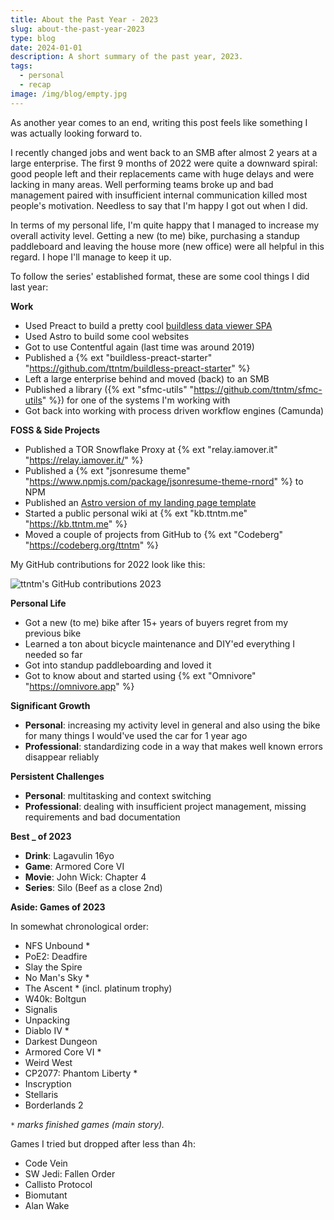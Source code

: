 ```yaml
---
title: About the Past Year - 2023
slug: about-the-past-year-2023
type: blog
date: 2024-01-01
description: A short summary of the past year, 2023.
tags:
  - personal
  - recap
image: /img/blog/empty.jpg
---
```


As another year comes to an end, writing this post feels like something I was actually looking forward to.

I recently changed jobs and went back to an SMB after almost 2 years at a large enterprise. The first 9 months of 2022 were quite a downward spiral: good people left and their replacements came with huge delays and were lacking in many areas. Well performing teams broke up and bad management paired with insufficient internal communication killed most people's motivation. Needless to say that I'm happy I got out when I did.

In terms of my personal life, I'm quite happy that I managed to increase my overall activity level. Getting a new (to me) bike, purchasing a standup paddleboard and leaving the house more (new office) were all helpful in this regard. I hope I'll manage to keep it up.

To follow the series' established format, these are some cool things I did last year:

**Work**

- Used Preact to build a pretty cool [buildless data viewer SPA](/blog/building-a-data-viewer-with-preact/)
- Used Astro to build some cool websites
- Got to use Contentful again (last time was around 2019)
- Published a {% ext "buildless-preact-starter" "https://github.com/ttntm/buildless-preact-starter" %}
- Left a large enterprise behind and moved (back) to an SMB
- Published a library ({% ext "sfmc-utils" "https://github.com/ttntm/sfmc-utils" %}) for one of the systems I'm working with
- Got back into working with process driven workflow engines (Camunda)

**FOSS & Side Projects**

- Published a TOR Snowflake Proxy at {% ext "relay.iamover.it" "https://relay.iamover.it/" %}
- Published a {% ext "jsonresume theme" "https://www.npmjs.com/package/jsonresume-theme-rnord" %} to NPM
- Published an [Astro version of my landing page template](/blog/astro-tailwind-landing-page-template)
- Started a public personal wiki at {% ext "kb.ttntm.me" "https://kb.ttntm.me" %}
- Moved a couple of projects from GitHub to {% ext "Codeberg" "https://codeberg.org/ttntm" %}

My GitHub contributions for 2022 look like this:

<img src="/img/blog/github_2023.jpg" class="img-fluid img-center" alt="ttntm's GitHub contributions 2023">

**Personal Life**

- Got a new (to me) bike after 15+ years of buyers regret from my previous bike
- Learned a ton about bicycle maintenance and DIY'ed everything I needed so far
- Got into standup paddleboarding and loved it
- Got to know about and started using {% ext "Omnivore" "https://omnivore.app" %}

**Significant Growth**

- **Personal**: increasing my activity level in general and also using the bike for many things I would've used the car for 1 year ago
- **Professional**: standardizing code in a way that makes well known errors disappear reliably

**Persistent Challenges**

- **Personal**: multitasking and context switching
- **Professional**: dealing with insufficient project management, missing requirements and bad documentation

**Best _ of 2023**

- **Drink**: Lagavulin 16yo
- **Game**: Armored Core VI
- **Movie**: John Wick: Chapter 4
- **Series**: Silo (Beef as a close 2nd)

<div class="hr shadow mt2 mb2"></div>

**Aside: Games of 2023**

<div class="grid grid2 gap1">
<div>
<p>In somewhat chronological order:</p>

- NFS Unbound *
- PoE2: Deadfire
- Slay the Spire
- No Man's Sky *
- The Ascent * (incl. platinum trophy)
- W40k: Boltgun
- Signalis
- Unpacking
- Diablo IV *
- Darkest Dungeon
- Armored Core VI *
- Weird West
- CP2077: Phantom Liberty *
- Inscryption
- Stellaris
- Borderlands 2

<code>*</code> <em>marks finished games (main story).</em>
</div>
<div>
<p>Games I tried but dropped after less than 4h:</p>

- Code Vein
- SW Jedi: Fallen Order
- Callisto Protocol
- Biomutant
- Alan Wake
</div>
</div>
